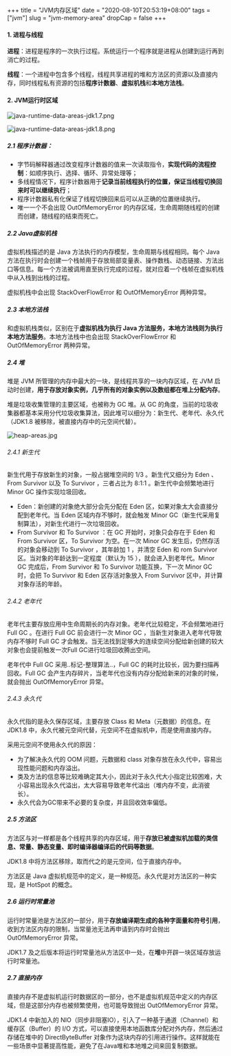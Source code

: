 +++
title = "JVM内存区域"
date = "2020-08-10T20:53:19+08:00"
tags = ["jvm"]
slug = "jvm-memory-area"
dropCap = false
+++

#### 1. 进程与线程

**进程**：进程是程序的一次执行过程。系统运行一个程序就是进程从创建到运行再到消亡的过程。

**线程**：一个进程中包含多个线程，线程共享进程的堆和方法区的资源以及直接内存，同时线程私有资源的包括**程序计数器**、**虚拟机栈**和**本地方法栈**。

#### 2. JVM运行时区域

![java-runtime-data-areas-jdk1.7.png](/images/jvm-memory-area/java-runtime-data-areas-jdk1.7.png)

![java-runtime-data-areas-jdk1.8.png](/images/jvm-memory-area/java-runtime-data-areas-jdk1.8.png)

##### 2.1 程序计数器：

- 字节码解释器通过改变程序计数器的值来一次读取指令，**实现代码的流程控制**：如顺序执行、选择、循环、异常处理等；
- 多线程情况下，程序计数器用于**记录当前线程执行的位置，保证当线程切换回来时可以继续执行**；
- 程序计数器私有化保证了线程切换回来后可以从正确的位置继续执行。
- 唯一一个不会出现 OutOfMemoryError 的内存区域，生命周期随线程的创建而创建，随线程的结束而死亡。

##### 2.2 Java虚拟机栈

虚拟机栈描述的是 Java 方法执行的内存模型，生命周期与线程相同。每个 Java 方法在执行时会创建一个栈帧用于存放局部变量表、操作数栈、动态链接、方法出口等信息。每一个方法被调用直至执行完成的过程，就对应着一个栈帧在虚拟机栈中从入栈到出栈的过程。

虚拟机栈中会出现 StackOverFlowError 和 OutOfMemoryError 两种异常。

##### 2.3 本地方法栈

和虚拟机栈类似，区别在于**虚拟机栈为执行 Java 方法服务，本地方法栈则为执行本地方法服务**。本地方法栈中也会出现 StackOverFlowError 和 OutOfMemoryError 两种异常。

##### 2.4 堆

堆是 JVM 所管理的内存中最大的一块，是线程共享的一块内存区域，在 JVM 启动时创建，**用于存放对象实例，几乎所有的对象实例以及数组都在堆上分配内存**。

堆是垃圾收集管理的主要区域，也被称为 GC 堆。从 GC 的角度，当前的垃圾收集器都基本采用分代垃圾收集算法，因此堆可以细分为：新生代、老年代、永久代（JDK1.8 被移除，被直接内存中的元空间代替）。

![heap-areas.jpg](/images/jvm-memory-area/heap-areas.jpg)

###### 2.4.1 新生代

新生代用于存放新生的对象，一般占据堆空间的 1/3 。新生代又细分为 Eden 、 From Survivor 以及 To Survivor ，三者占比为 8:1:1 。新生代中会频繁地进行 Minor GC 操作实现垃圾回收。

- Eden：新创建的对象绝大部分会先分配在 Eden 区，如果对象太大会直接分配到老年代。当 Eden 区域内存不够时，就会触发 Minor GC（新生代采用复制算法），对新生代进行一次垃圾回收。
- From Survivor 和 To Survivor ：在 GC 开始时，对象只会存在于 Eden 和 From Survivor 区，To Survivor 为空。在一次 Minor GC 发生后，仍然存活的对象会移动到 To Survivor ，其年龄加 1 ，并清空 Eden 和 rom Survivor 区。当对象的年龄达到一定程度（默认为 15 ），就会进入到老年代。Minor GC 完成后，From Survivor 和 To Survivor 功能互换，下一次 Minor GC 时，会把 To Survivor 和 Eden 区存活对象放入 From Survivor 区中，并计算对象存活的年龄。

###### 2.4.2 老年代

老年代主要存放应用中生命周期长的内存对象。老年代比较稳定，不会频繁地进行 Full GC 。在进行 Full GC 前会进行一次 Minor GC ，当新生对象进入老年代导致内存不够时 Full GC 才会触发。当无法找到足够大的连续空间分配给新创建的较大对象也会提前触发一次Full GC进行垃圾回收腾出空间。

老年代中 Full GC 采用..标记-整理算法..，Full GC 的耗时比较长，因为要扫描再回收。Full GC 会产生内存碎片，当老年代也没有内存分配给新来的对象的时候，就会抛出 OutOfMemoryError 异常。

###### 2.4.3 永久代

永久代指的是永久保存区域，主要存放 Class 和 Meta（元数据）的信息。在 JDK1.8 中，永久代被元空间代替，元空间不在虚拟机中，而是使用直接内存。

采用元空间不使用永久代的原因：

- 为了解决永久代的 OOM 问题，元数据和 class 对象存放在永久代中，容易出现性能问题和内存溢出。
- 类及方法的信息等比较难确定其大小，因此对于永久代大小指定比较困难，大小容易出现永久代溢出，太大容易导致老年代溢出（堆内存不变，此消彼长）。
- 永久代会为GC带来不必要的复杂度，并且回收效率偏低。

##### 2.5 方法区

方法区与对一样都是各个线程共享的内存区域，用于**存放已被虚拟机加载的类信息、常量、静态变量、即时编译器编译后的代码等数据**。

JDK1.8 中将方法区移除，取而代之的是元空间，位于直接内存中。

方法区是 Java 虚拟机规范中的定义，是一种规范。永久代是对方法区的一种实现，是 HotSpot 的概念。

##### 2.6 运行时常量池

运行时常量池是方法区的一部分，用于**存放编译期生成的各种字面量和符号引用**，收到方法区内存的限制，当常量池无法再申请到内存时会抛出 OutOfMemoryError 异常。

JDK1.7 及之后版本将运行时常量池从方法区中一处，在**堆**中开辟一块区域存放运行时常量池。

##### 2.7 直接内存

直接内存不是虚拟机运行时数据区的一部分，也不是虚拟机规范中定义的内存区域，但是这部分内存也被频繁使用，也可能导致抛出 OutOfMemoryError 异常。

JDK1.4 中新加入的 NIO（同步非阻塞IO），引入了一种基于通道（Channel）和缓存区（Buffer）的 I/O 方式，可以直接使用本地函数库分配对外内存，然后通过存储在堆中的 DirectByteBuffer 对象作为这块内存的引用进行操作。这样就能在一些场景中显著提高性能，避免了在Java堆和本地堆之间来回复制数据。